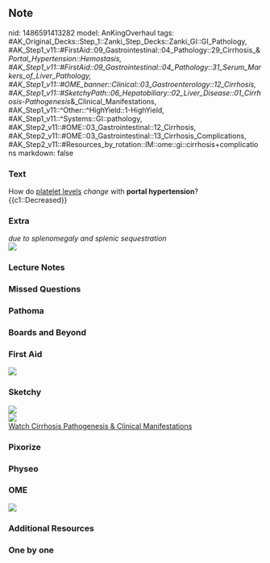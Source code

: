 ## Note
nid: 1486591413282
model: AnKingOverhaul
tags: #AK_Original_Decks::Step_1::Zanki_Step_Decks::Zanki_GI::GI_Pathology, #AK_Step1_v11::#FirstAid::09_Gastrointestinal::04_Pathology::29_Cirrhosis_&_Portal_Hypertension::Hemostasis, #AK_Step1_v11::#FirstAid::09_Gastrointestinal::04_Pathology::31_Serum_Markers_of_Liver_Pathology, #AK_Step1_v11::#OME_banner::Clinical::03_Gastroenterology::12_Cirrhosis, #AK_Step1_v11::#SketchyPath::06_Hepatobiliary::02_Liver_Disease::01_Cirrhosis_-_Pathogenesis_&_Clinical_Manifestations, #AK_Step1_v11::^Other::^HighYield::1-HighYield, #AK_Step1_v11::^Systems::GI::pathology, #AK_Step2_v11::#OME::03_Gastrointestinal::12_Cirrhosis, #AK_Step2_v11::#OME::03_Gastrointestinal::13_Cirrhosis_Complications, #AK_Step2_v11::#Resources_by_rotation::IM::ome::gi::cirrhosis+complications
markdown: false

### Text
<div>
  <div>
    How do <u>platelet levels</u> <i>change</i> with <b>portal
    hypertension</b>?
  </div>
  <div>
    {{c1::Decreased}}
  </div>
</div>

### Extra
<div>
  <div>
    <i>due to splenomegaly and splenic sequestration</i>
  </div>
</div>
<div><img src="paste-390889268576443.jpg"></div>

### Lecture Notes


### Missed Questions


### Pathoma


### Boards and Beyond


### First Aid
<img src="tmpkHXT6e.png">

### Sketchy
<div><img src=
"portal%20hypertension%20thrombocytopenia_1566160514431.jpg"></div>
<div><img src="Zoverall%20picture%20(61).JPG"></div><a href=
"https://dashboard.sketchy.com/study/medical/courses/medical-pathophysiology/units/medical-pediatrics-hepatobiliary/videos/medical-pathophysiology-hepatobiliary-liver-disease-cirrhosis-pathogenesis-and-clinical-manifestations?utm_source=anki&utm_medium=partnership&utm_campaign=february_update&utm_content=medical">Watch
Cirrhosis Pathogenesis & Clinical Manifestations</a>

### Pixorize


### Physeo


### OME
<div class="ome-widget">
  <a href=
  "https://onlinemeded.org/spa/gastroenterology/cirrhosis/acquire?ref=anki">
  <img src="_OME_AnkiFlashcards_Lesson_1.png"></a>
</div>

### Additional Resources


### One by one

